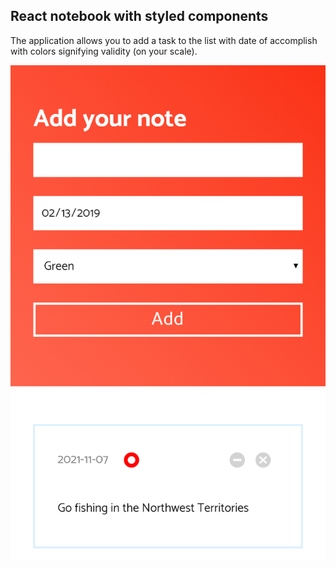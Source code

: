 ## React notebook with styled components

The application allows you to add a task to the list with date of accomplish with colors signifying validity (on your scale).

![Screenshot](screenshot.png)